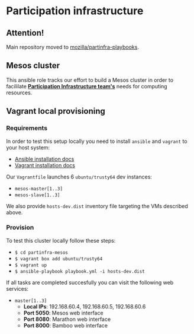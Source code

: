 # Participation infrastructure
## Attention!

Main repository moved to [mozilla/partinfra-playbooks](https://github.com/mozilla/partinfra-playbooks).

## Mesos cluster

This ansible role tracks our effort to build a Mesos cluster in order to facililate [**Participation Infrastructure
team's**](https://wiki.mozilla.org/Participation/Infrastructure) needs for computing resources.

## Vagrant local provisioning
### Requirements
In order to test this setup locally you need to install ``ansible`` and ``vagrant`` to your host system:

* [Ansible installation docs](http://docs.ansible.com/intro_installation.html)
* [Vagrant installation docs](https://docs.vagrantup.com/v2/installation/)

Our ``Vagrantfile`` launches 6 ``ubuntu/trusty64`` dev instances:

* ``mesos-master[1..3]``
* ``mesos-slave[1..3]``

We also provide ``hosts-dev.dist`` inventory file targeting the VMs described above.

### Provision

To test this cluster locally follow these steps:

* ``$ cd partinfra-mesos``
* ``$ vagrant box add ubuntu/trusty64``
* ``$ vagrant up``
* ``$ ansible-playbook playbook.yml -i hosts-dev.dist``

If all tasks are completed succesfully you can visit the following web services:
* ``master[1..3]``
  * **Local IPs**: 192.168.60.4, 192.168.60.5, 192.168.60.6
  * **Port 5050**: Mesos web interface
  * **Port 8080**: Marathon web interface
  * **Port 8000**: Bamboo web interface
